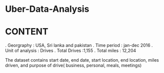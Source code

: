 # Uber-Data-Analysis

# CONTENT
. Georgraphy : USA, Sri lanka and pakistan
. Time period : jan-dec 2016
. Unit of analysis : Drives
. Total Drives :1,155
. Total miles : 12,204

The dataset contains start date, end date, start location, end location, miles driven, and purpose of drive( business, personal, meals, meetings)
